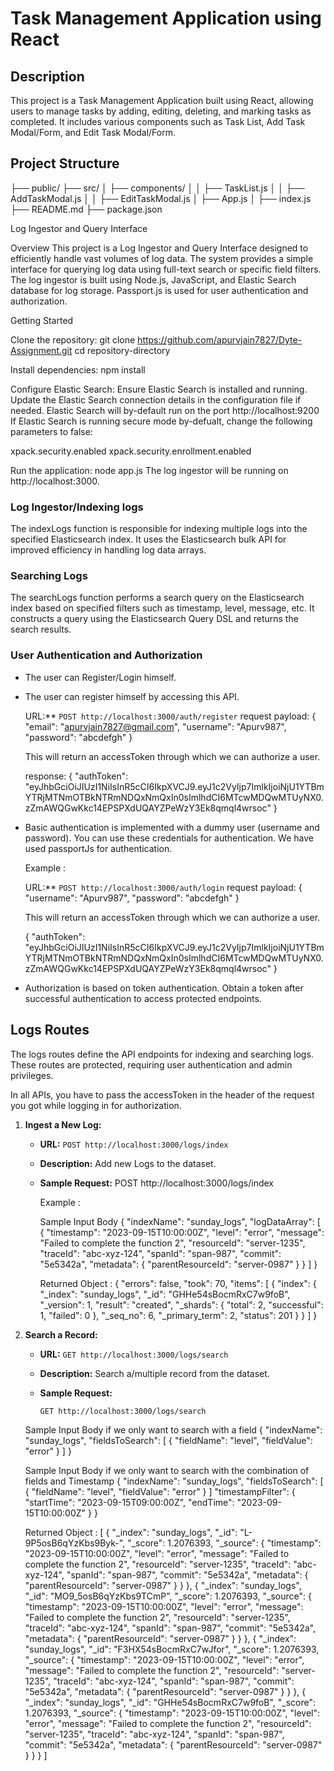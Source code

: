 # Task Management Application using React

## Description

This project is a Task Management Application built using React, allowing users to manage tasks by adding, editing, deleting, and marking tasks as completed. It includes various components such as Task List, Add Task Modal/Form, and Edit Task Modal/Form.

## Project Structure
├── public/
├── src/
│   ├── components/
│   │   ├── TaskList.js
│   │   ├── AddTaskModal.js
│   │   ├── EditTaskModal.js
│   ├── App.js
│   ├── index.js
├── README.md
├── package.json


Log Ingestor and Query Interface

Overview
This project is a Log Ingestor and Query Interface designed to efficiently handle vast volumes of log data. The system provides a simple interface for querying log data using full-text search or specific field filters. The log ingestor is built using Node.js, JavaScript, and Elastic Search database for log storage. Passport.js is used for user authentication and authorization.

Getting Started

Clone the repository:
git clone https://github.com/apurvjain7827/Dyte-Assignment.git
cd repository-directory

Install dependencies:
npm install

Configure Elastic Search:
Ensure Elastic Search is installed and running.
Update the Elastic Search connection details in the configuration file if needed.
Elastic Search will by-default run on the port http://localhost:9200
If Elastic Search is running secure mode by-defualt, change the following parameters to false:

xpack.security.enabled
xpack.security.enrollment.enabled

Run the application:
node app.js
The log ingestor will be running on http://localhost:3000.

### Log Ingestor/Indexing logs

The indexLogs function is responsible for indexing multiple logs into the specified Elasticsearch index. It uses the Elasticsearch bulk API for improved efficiency in handling log data arrays.

### Searching Logs

The searchLogs function performs a search query on the Elasticsearch index based on specified filters such as timestamp, level, message, etc. It constructs a query using the Elasticsearch Query DSL and returns the search results.

### User Authentication and Authorization

- The user can Register/Login himself.
- The user can register himself by accessing this API.

  URL:\*\* `POST http://localhost:3000/auth/register`
  request payload: {
  "email": "apurvjain7827@gmail.com",
  "username": "Apurv987",
  "password": "abcdefgh"
  }

  This will return an accessToken through which we can authorize a user.

  response: {
  "authToken": "eyJhbGciOiJIUzI1NiIsInR5cCI6IkpXVCJ9.eyJ1c2VyIjp7ImlkIjoiNjU1YTBmYTRjMTNmOTBkNTRmNDQxNmQxIn0sImlhdCI6MTcwMDQwMTUyNX0.zZmAWQGwKkc14EPSPXdUQAYZPeWzY3Ek8qmql4wrsoc"
  }

- Basic authentication is implemented with a dummy user (username and password). You can use these credentials for authentication. We have used passportJs for authentication.

  Example :

  URL:\*\* `POST http://localhost:3000/auth/login`
  request payload: {
  "username": "Apurv987",
  "password": "abcdefgh"
  }

  This will return an accessToken through which we can authorize a user.

  {
  "authToken": "eyJhbGciOiJIUzI1NiIsInR5cCI6IkpXVCJ9.eyJ1c2VyIjp7ImlkIjoiNjU1YTBmYTRjMTNmOTBkNTRmNDQxNmQxIn0sImlhdCI6MTcwMDQwMTUyNX0.zZmAWQGwKkc14EPSPXdUQAYZPeWzY3Ek8qmql4wrsoc"
  }

- Authorization is based on token authentication. Obtain a token after successful authentication to access protected endpoints.

## Logs Routes

The logs routes define the API endpoints for indexing and searching logs. These routes are protected, requiring user authentication and admin privileges.

In all APIs, you have to pass the accessToken in the header of the request you got while logging in for authorization.

1. **Ingest a New Log:**

   - **URL:** `POST http://localhost:3000/logs/index`
   - **Description:** Add new Logs to the dataset.
   - **Sample Request:**
     POST http://localhost:3000/logs/index

     Example :

     Sample Input Body
     {
     "indexName": "sunday_logs",
     "logDataArray": [
     {
     "timestamp": "2023-09-15T10:00:00Z",
     "level": "error",
     "message": "Failed to complete the function 2",
     "resourceId": "server-1235",
     "traceId": "abc-xyz-124",
     "spanId": "span-987",
     "commit": "5e5342a",
     "metadata": {
     "parentResourceId": "server-0987"
     }
     }
     ]
     }

     Returned Object :
     {
     "errors": false,
     "took": 70,
     "items": [
     {
     "index": {
     "_index": "sunday_logs",
     "_id": "GHHe54sBocmRxC7w9foB",
     "_version": 1,
     "result": "created",
     "_shards": {
     "total": 2,
     "successful": 1,
     "failed": 0
     },
     "_seq_no": 6,
     "_primary_term": 2,
     "status": 201
     }
     }
     ]
     }

2. **Search a Record:**

   - **URL:** `GET http://localhost:3000/logs/search`
   - **Description:** Search a/multiple record from the dataset.
   - **Sample Request:**

     `GET http://localhost:3000/logs/search`

   Sample Input Body if we only want to search with a field
   {
   "indexName": "sunday_logs",
   "fieldsToSearch": [
   { "fieldName": "level", "fieldValue": "error" }
   ]
   }

   Sample Input Body if we only want to search with the combination of fields and Timestamp
   {
   "indexName": "sunday_logs",
   "fieldsToSearch": [
   { "fieldName": "level", "fieldValue": "error" }
   ]
   "timestampFilter": {
   "startTime": "2023-09-15T09:00:00Z",
   "endTime": "2023-09-15T10:00:00Z"
   }
   }

   Returned Object :
   [
   {
   "_index": "sunday_logs",
   "_id": "L-9P5osB6qYzKbs9Byk-",
   "_score": 1.2076393,
   "_source": {
   "timestamp": "2023-09-15T10:00:00Z",
   "level": "error",
   "message": "Failed to complete the function 2",
   "resourceId": "server-1235",
   "traceId": "abc-xyz-124",
   "spanId": "span-987",
   "commit": "5e5342a",
   "metadata": {
   "parentResourceId": "server-0987"
   }
   }
   },
   {
   "_index": "sunday_logs",
   "_id": "MO9_5osB6qYzKbs9TCmP",
   "_score": 1.2076393,
   "_source": {
   "timestamp": "2023-09-15T10:00:00Z",
   "level": "error",
   "message": "Failed to complete the function 2",
   "resourceId": "server-1235",
   "traceId": "abc-xyz-124",
   "spanId": "span-987",
   "commit": "5e5342a",
   "metadata": {
   "parentResourceId": "server-0987"
   }
   }
   },
   {
   "_index": "sunday_logs",
   "_id": "F3HX54sBocmRxC7wJfor",
   "_score": 1.2076393,
   "_source": {
   "timestamp": "2023-09-15T10:00:00Z",
   "level": "error",
   "message": "Failed to complete the function 2",
   "resourceId": "server-1235",
   "traceId": "abc-xyz-124",
   "spanId": "span-987",
   "commit": "5e5342a",
   "metadata": {
   "parentResourceId": "server-0987"
   }
   }
   },
   {
   "_index": "sunday_logs",
   "_id": "GHHe54sBocmRxC7w9foB",
   "_score": 1.2076393,
   "_source": {
   "timestamp": "2023-09-15T10:00:00Z",
   "level": "error",
   "message": "Failed to complete the function 2",
   "resourceId": "server-1235",
   "traceId": "abc-xyz-124",
   "spanId": "span-987",
   "commit": "5e5342a",
   "metadata": {
   "parentResourceId": "server-0987"
   }
   }
   }
   ]
